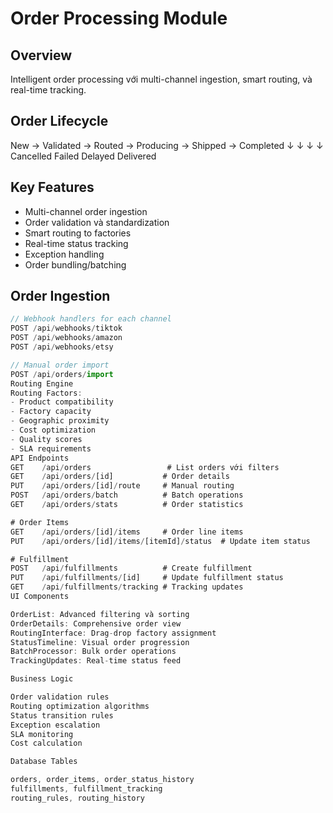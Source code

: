 # Order Processing Module

## Overview  
Intelligent order processing với multi-channel ingestion, smart routing, và real-time tracking.

## Order Lifecycle
New → Validated → Routed → Producing → Shipped → Completed
↓            ↓         ↓         ↓
Cancelled    Failed    Delayed   Delivered

## Key Features
- Multi-channel order ingestion
- Order validation và standardization  
- Smart routing to factories
- Real-time status tracking
- Exception handling
- Order bundling/batching

## Order Ingestion
```javascript
// Webhook handlers for each channel
POST /api/webhooks/tiktok
POST /api/webhooks/amazon  
POST /api/webhooks/etsy

// Manual order import
POST /api/orders/import
Routing Engine
Routing Factors:
- Product compatibility
- Factory capacity
- Geographic proximity  
- Cost optimization
- Quality scores
- SLA requirements
API Endpoints
GET    /api/orders                 # List orders với filters
GET    /api/orders/[id]           # Order details
PUT    /api/orders/[id]/route     # Manual routing
POST   /api/orders/batch          # Batch operations
GET    /api/orders/stats          # Order statistics

# Order Items
GET    /api/orders/[id]/items     # Order line items
PUT    /api/orders/[id]/items/[itemId]/status  # Update item status

# Fulfillment  
POST   /api/fulfillments          # Create fulfillment
PUT    /api/fulfillments/[id]     # Update fulfillment status
GET    /api/fulfillments/tracking # Tracking updates
UI Components

OrderList: Advanced filtering và sorting
OrderDetails: Comprehensive order view
RoutingInterface: Drag-drop factory assignment
StatusTimeline: Visual order progression
BatchProcessor: Bulk order operations
TrackingUpdates: Real-time status feed

Business Logic

Order validation rules
Routing optimization algorithms
Status transition rules
Exception escalation
SLA monitoring
Cost calculation

Database Tables

orders, order_items, order_status_history
fulfillments, fulfillment_tracking
routing_rules, routing_history